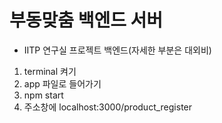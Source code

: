 # 부동맞춤 백엔드 서버 

* IITP 연구실 프로젝트 백엔드(자세한 부분은 대외비)

1. terminal 켜기
2. app 파일로 들어가기
3. npm start
4. 주소창에 localhost:3000/product_register
